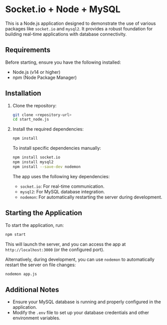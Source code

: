 # Socket.io + Node + MySQL

This is a Node.js application designed to demonstrate the use of various packages like `socket.io` and `mysql2`. It provides a robust foundation for building real-time applications with database connectivity.

## Requirements

Before starting, ensure you have the following installed:

- Node.js (v14 or higher)
- npm (Node Package Manager)

## Installation

1. Clone the repository:
   ```bash
   git clone <repository-url>
   cd start_node.js
   ```

2. Install the required dependencies:
   ```bash
   npm install
   ```

   To install specific dependencies manually:
   ```bash
   npm install socket.io
   npm install mysql2
   npm install --save-dev nodemon
   ```

   The app uses the following key dependencies:
   - `socket.io`: For real-time communication.
   - `mysql2`: For MySQL database integration.
   - `nodemon`: For automatically restarting the server during development.

## Starting the Application

To start the application, run:
```bash
npm start
```

This will launch the server, and you can access the app at `http://localhost:3000` (or the configured port).

Alternatively, during development, you can use `nodemon` to automatically restart the server on file changes:
```bash
nodemon app.js
```

## Additional Notes

- Ensure your MySQL database is running and properly configured in the application.
- Modify the `.env` file to set up your database credentials and other environment variables.

